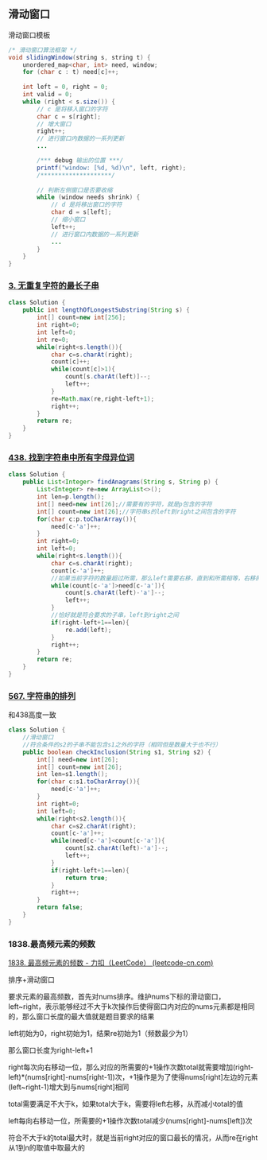 ## 滑动窗口

滑动窗口模板

```java
/* 滑动窗口算法框架 */
void slidingWindow(string s, string t) {
    unordered_map<char, int> need, window;
    for (char c : t) need[c]++;
    
    int left = 0, right = 0;
    int valid = 0; 
    while (right < s.size()) {
        // c 是将移入窗口的字符
        char c = s[right];
        // 增大窗口
        right++;
        // 进行窗口内数据的一系列更新
        ...

        /*** debug 输出的位置 ***/
        printf("window: [%d, %d)\n", left, right);
        /********************/
        
        // 判断左侧窗口是否要收缩
        while (window needs shrink) {
            // d 是将移出窗口的字符
            char d = s[left];
            // 缩小窗口
            left++;
            // 进行窗口内数据的一系列更新
            ...
        }
    }
}
```

### [3. 无重复字符的最长子串](https://leetcode.cn/problems/longest-substring-without-repeating-characters/)

```java
class Solution {
    public int lengthOfLongestSubstring(String s) {
        int[] count=new int[256];
        int right=0;
        int left=0;
        int re=0;
        while(right<s.length()){
            char c=s.charAt(right);
            count[c]++;
            while(count[c]>1){
                count[s.charAt(left)]--;
                left++;
            }
            re=Math.max(re,right-left+1);
            right++;
        }
        return re;
    }
}
```



### [438. 找到字符串中所有字母异位词](https://leetcode.cn/problems/find-all-anagrams-in-a-string/)

```java
class Solution {
    public List<Integer> findAnagrams(String s, String p) {
        List<Integer> re=new ArrayList<>();
        int len=p.length();
        int[] need=new int[26];//需要有的字符，就是p包含的字符
        int[] count=new int[26];//字符串s的left到right之间包含的字符
        for(char c:p.toCharArray()){
            need[c-'a']++;
        }
        int right=0;
        int left=0;
        while(right<s.length()){
            char c=s.charAt(right);
            count[c-'a']++;
            //如果当前字符的数量超过所需，那么left需要右移，直到和所需相等，右移的同时需要更新包含的字符
            while(count[c-'a']>need[c-'a']){
                count[s.charAt(left)-'a']--;
                left++;
            }
            //恰好就是符合要求的子串，left到right之间
            if(right-left+1==len){
                re.add(left);
            }
            right++;
        }
        return re;
    }
}
```



### [567. 字符串的排列](https://leetcode.cn/problems/permutation-in-string/)

和438高度一致



```java
class Solution {
    //滑动窗口
    //符合条件的s2的子串不能包含s1之外的字符（相同但是数量大于也不行）
    public boolean checkInclusion(String s1, String s2) {
        int[] need=new int[26];
        int[] count=new int[26];
        int len=s1.length();
        for(char c:s1.toCharArray()){
            need[c-'a']++;
        }
        int right=0;
        int left=0;
        while(right<s2.length()){
            char c=s2.charAt(right);
            count[c-'a']++;
            while(need[c-'a']<count[c-'a']){
                count[s2.charAt(left)-'a']--;
                left++;
            }
            if(right-left+1==len){
                return true;
            }
            right++;
        }
        return false;
    }
}
```



### 1838.最高频元素的频数

[1838. 最高频元素的频数 - 力扣（LeetCode） (leetcode-cn.com)](https://leetcode-cn.com/problems/frequency-of-the-most-frequent-element/)

排序+滑动窗口

要求元素的最高频数，首先对nums排序。维护nums下标的滑动窗口，left~right，表示能够经过不大于k次操作后使得窗口内对应的nums元素都是相同的，那么窗口长度的最大值就是题目要求的结果

left初始为0，right初始为1，结果re初始为1（频数最少为1）

那么窗口长度为right-left+1

right每次向右移动一位，那么对应的所需要的+1操作次数total就需要增加(right-left)*(nums[right]-nums[right-1])次，+1操作是为了使得nums[right]左边的元素(left~right-1)增大到与nums[right]相同

total需要满足不大于k，如果total大于k，需要将left右移，从而减小total的值

left每向右移动一位，所需要的+1操作次数total减少(nums[right]-nums[left])次

符合不大于k的total最大时，就是当前right对应的窗口最长的情况，从而re在right从1到n的取值中取最大的